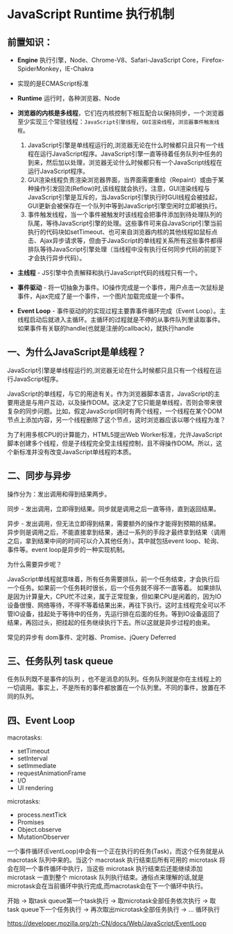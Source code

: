# JavaScript  Runtime 执行机制

## 前置知识：

+ **Engine** 执行引擎，Node、Chrome-V8、Safari-JavaScript Core，Firefox-SpiderMonkey，IE-Chakra
+ 实现的是ECMAScript标准 
+ **Runtime** 运行时，各种浏览器、Node
+ **浏览器的内核是多线程**，它们在内核控制下相互配合以保持同步，一个浏览器至少实现三个常驻线程：`JavaScript引擎线程`，`GUI渲染线程`，`浏览器事件触发线程`。 
  1. JavaScript引擎是单线程运行的,浏览器无论在什么时候都只且只有一个线程在运行JavaScript程序。JavaScript引擎一直等待着任务队列中任务的到来，然后加以处理，浏览器无论什么时候都只有一个JavaScript线程在运行JavaScript程序。
  2. GUI渲染线程负责渲染浏览器界面，当界面需要重绘（Repaint）或由于某种操作引发回流(Reflow)时,该线程就会执行。注意，GUI渲染线程与JavaScript引擎是互斥的，当JavaScript引擎执行时GUI线程会被挂起，GUI更新会被保存在一个队列中等到JavaScript引擎空闲时立即被执行。
  3. 事件触发线程，当一个事件被触发时该线程会把事件添加到待处理队列的队尾，等待JavaScript引擎的处理。这些事件可来自JavaScript引擎当前执行的代码块如setTimeout、也可来自浏览器内核的其他线程如鼠标点击、Ajax异步请求等，但由于JavaScript的单线程关系所有这些事件都得排队等待JavaScript引擎处理（当线程中没有执行任何同步代码的前提下才会执行异步代码）。


+ **主线程** - JS引擎中负责解释和执行JavaScript代码的线程只有一个。
+ **事件驱动** - 将一切抽象为事件。IO操作完成是一个事件，用户点击一次鼠标是事件，Ajax完成了是一个事件，一个图片加载完成是一个事件。
+ **Event Loop** - 事件驱动的的实现过程主要靠事件循环完成（Event Loop）。主线程启动后就进入主循环。主循环的过程就是不停的从事件队列里读取事件。如果事件有关联的handle(也就是注册的callback)，就执行handle



## 一、为什么JavaScript是单线程？

JavaScript引擎是单线程运行的,浏览器无论在什么时候都只且只有一个线程在运行JavaScript程序。

JavaScript的单线程，与它的用途有关。作为浏览器脚本语言，JavaScript的主要用途是与用户互动，以及操作DOM。这决定了它只能是单线程，否则会带来很复杂的同步问题。比如，假定JavaScript同时有两个线程，一个线程在某个DOM节点上添加内容，另一个线程删除了这个节点，这时浏览器应该以哪个线程为准？

为了利用多核CPU的计算能力，HTML5提出Web Worker标准，允许JavaScript脚本创建多个线程，但是子线程完全受主线程控制，且不得操作DOM。所以，这个新标准并没有改变JavaScript单线程的本质。

## 二、同步与异步

操作分为：发出调用和得到结果两步。

同步 - 发出调用，立即得到结果。同步就是调用之后一直等待，直到返回结果。

异步 - 发出调用，但无法立即得到结果，需要额外的操作才能得到预期的结果。异步则是调用之后，不能直接拿到结果，通过一系列的手段才最终拿到结果（调用之后，拿到结果中间的时间可以介入其他任务）。其中就包括event loop、轮询、事件等。event loop是异步的一种实现机制。

为什么需要异步呢？

JavaScript单线程就意味着，所有任务需要排队，前一个任务结束，才会执行后一个任务。如果前一个任务耗时很长，后一个任务就不得不一直等着。
如果排队是因为计算量大，CPU忙不过来，属于正常现象，但如果CPU是闲着的，因为IO设备很慢、网络等待，不得不等着结果出来，再往下执行。这时主线程完全可以不管IO设备，挂起处于等待中的任务，先运行排在后面的任务。等到IO设备返回了结果，再回过头，把挂起的任务继续执行下去。所以这就是异步过程的由来。

常见的异步有 dom事件、定时器、Promise、jQuery  Deferred



## 三、任务队列 task queue

任务队列既不是事件的队列 ，也不是消息的队列。任务队列就是你在主线程上的一切调用。事实上，不是所有的事件都放置在一个队列里。不同的事件，放置在不同的队列。



## 四、Event Loop

macrotasks:

- setTimeout
- setInterval
- setImmediate
- requestAnimationFrame
- I/O
- UI rendering

microtasks:

- process.nextTick
- Promises
- Object.observe
- MutationObserver

一个事件循环(EventLoop)中会有一个正在执行的任务(Task)，而这个任务就是从 macrotask 队列中来的。当这个 macrotask 执行结束后所有可用的 microtask 将会在同一个事件循环中执行，当这些 microtask 执行结束后还能继续添加 microtask 一直到整个 microtask 队列执行结束。通俗点来理解的话,就是microtask会在当前循环中执行完成,而macrotask会在下一个循环中执行。

开始 -> 取task queue第一个task执行 -> 取microtask全部任务依次执行 -> 取task queue下一个任务执行 -> 再次取出microtask全部任务执行 -> ... 循环执行

https://developer.mozilla.org/zh-CN/docs/Web/JavaScript/EventLoop
